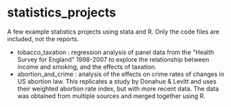 # statistics_projects
A few example statistics projects using stata and R. 
Only the code files are included, not the reports.

  * tobacco_taxation : regression analysis of panel data from the "Health Survey for England" 1998-2007 to explore the relationship
	between income and smoking, and the effects of taxation.
  * abortion_and_crime : analysis of the effects on crime rates of changes in US abortion law. This replicates a study by 
	Donahue & Levitt and uses their weighted abortion rate index, but with more recent data. The data was obtained from multiple 
	sources and merged together using R. 
